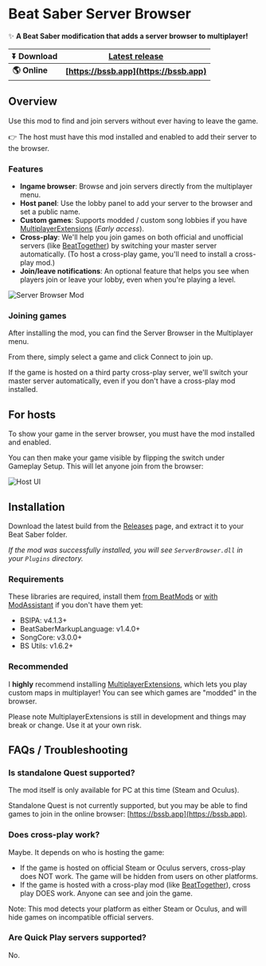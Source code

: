# Beat Saber Server Browser
✨ **A Beat Saber modification that adds a server browser to multiplayer!**

|**⏬ Download**|**[Latest release](https://github.com/roydejong/BeatSaberServerBrowser/releases/latest)**|
|---|---|
|**🌎 Online**|**[https://bssb.app](https://bssb.app)**|

## Overview
Use this mod to find and join servers without ever having to leave the game.

👉 The host must have this mod installed and enabled to add their server to the browser.

### Features
- **Ingame browser**: Browse and join servers directly from the multiplayer menu.
- **Host panel**: Use the lobby panel to add your server to the browser and set a public name.
- **Custom games**: Supports modded / custom song lobbies if you have [MultiplayerExtensions](https://github.com/Zingabopp/MultiplayerExtensions) (*Early access*).
- **Cross-play**: We'll help you join games on both official and unofficial servers (like [BeatTogether](https://discord.com/invite/gezGrFG4tz)) by switching your master server automatically. (To host a cross-play game, you'll need to install a cross-play mod.)
- **Join/leave notifications**: An optional feature that helps you see when players join or leave your lobby, even when you're playing a level.

![Server Browser Mod](https://user-images.githubusercontent.com/6772638/97793891-9cb3d980-1bf2-11eb-8785-ed99c11f6db6.png)

### Joining games
After installing the mod, you can find the Server Browser in the Multiplayer menu.

From there, simply select a game and click Connect to join up.

If the game is hosted on a third party cross-play server, we'll switch your master server automatically, even if you don't have a cross-play mod installed.

## For hosts
To show your game in the server browser, you must have the mod installed and enabled. 

You can then make your game visible by flipping the switch under Gameplay Setup. This will let anyone join from the browser:

![Host UI](https://user-images.githubusercontent.com/6772638/97793912-f7e5cc00-1bf2-11eb-9302-0d9292a64288.png)

## Installation
Download the latest build from the [Releases](https://github.com/roydejong/BeatSaberServerBrowser/releases) page, and extract it to your Beat Saber folder.

*If the mod was successfully installed, you will see `ServerBrowser.dll` in your `Plugins` directory.*

### Requirements
These libraries are required, install them [from BeatMods](https://beatmods.com/#/mods) or [with ModAssistant](https://github.com/Assistant/ModAssistant) if you don't have them yet:

- BSIPA: v4.1.3+
- BeatSaberMarkupLanguage: v1.4.0+
- SongCore: v3.0.0+
- BS Utils: v1.6.2+

### Recommended
I **highly** recommend installing [MultiplayerExtensions](https://github.com/Zingabopp/MultiplayerExtensions), which lets you play custom maps in multiplayer! You can see which games are "modded" in the browser.

Please note MultiplayerExtensions is still in development and things may break or change. Use it at your own risk.

## FAQs / Troubleshooting

### Is standalone Quest supported?
The mod itself is only available for PC at this time (Steam and Oculus).

Standalone Quest is not currently supported, but you may be able to find games to join in the online browser: [https://bssb.app](https://bssb.app).

### Does cross-play work?
Maybe. It depends on who is hosting the game:

- If the game is hosted on official Steam or Oculus servers, cross-play does NOT work. The game will be hidden from users on other platforms.
- If the game is hosted with a cross-play mod (like [BeatTogether](https://discord.com/invite/gezGrFG4tz)), cross play DOES work. Anyone can see and join the game.

Note: This mod detects your platform as either Steam or Oculus, and will hide games on incompatible official servers.

### Are Quick Play servers supported?
No.
